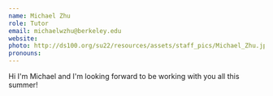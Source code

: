 ```yaml
---
name: Michael Zhu
role: Tutor
email: michaelwzhu@berkeley.edu
website: 
photo: http://ds100.org/su22/resources/assets/staff_pics/Michael_Zhu.jpg
pronouns: 
---
```

Hi I'm Michael and I'm looking forward to be working with you all this summer!